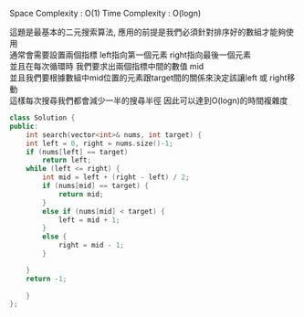 
Space Complexity : O(1)
Time Complexity : O(logn)

這題是最基本的二元搜索算法, 應用的前提是我們必須針對排序好的數組才能夠使用  
通常會需要設置兩個指標 left指向第一個元素 right指向最後一個元素  
並且在每次循環時 我們要求出兩個指標中間的數值 mid  
並且我們要根據數組中mid位置的元素跟target間的關係來決定該讓left 或 right移動  
這樣每次搜尋我們都會減少一半的搜尋半徑 因此可以達到O(logn)的時間複雜度

```c++
class Solution {
public:
    int search(vector<int>& nums, int target) {
    int left = 0, right = nums.size()-1;
    if (nums[left] == target) 
        return left;
    while (left <= right) {
        int mid = left + (right - left) / 2;
        if (nums[mid] == target) {
            return mid;
        } 
        else if (nums[mid] < target) {
            left = mid + 1;
        } 
        else {
            right = mid - 1;
        }

    }
    return -1;
    
    }
};
```
